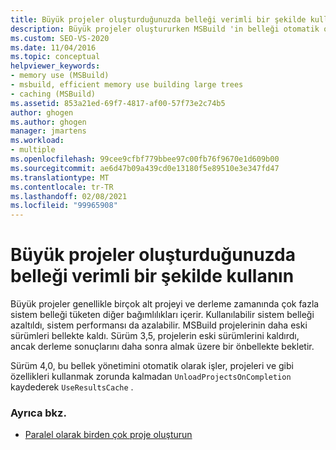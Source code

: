 ```yaml
---
title: Büyük projeler oluşturduğunuzda belleği verimli bir şekilde kullanma | Microsoft Docs
description: Büyük projeler oluştururken MSBuild 'in belleği otomatik olarak nasıl yönettiğini (eski sürümleri kaldırma ve önbellekleri alma gibi) öğrenin.
ms.custom: SEO-VS-2020
ms.date: 11/04/2016
ms.topic: conceptual
helpviewer_keywords:
- memory use (MSBuild)
- msbuild, efficient memory use building large trees
- caching (MSBuild)
ms.assetid: 853a21ed-69f7-4817-af00-57f73e2c74b5
author: ghogen
ms.author: ghogen
manager: jmartens
ms.workload:
- multiple
ms.openlocfilehash: 99cee9cfbf779bbee97c00fb76f9670e1d609b00
ms.sourcegitcommit: ae6d47b09a439cd0e13180f5e89510e3e347fd47
ms.translationtype: MT
ms.contentlocale: tr-TR
ms.lasthandoff: 02/08/2021
ms.locfileid: "99965908"
---
```

# <a name="use-memory-efficiently-when-you-build-large-projects"></a>Büyük projeler oluşturduğunuzda belleği verimli bir şekilde kullanın

Büyük projeler genellikle birçok alt projeyi ve derleme zamanında çok fazla sistem belleği tüketen diğer bağımlılıkları içerir. Kullanılabilir sistem belleği azaltıldı, sistem performansı da azalabilir. MSBuild projelerinin daha eski sürümleri bellekte kaldı. Sürüm 3,5, projelerin eski sürümlerini kaldırdı, ancak derleme sonuçlarını daha sonra almak üzere bir önbellekte bekletir.

 Sürüm 4,0, bu bellek yönetimini otomatik olarak işler, projeleri ve gibi özellikleri kullanmak zorunda kalmadan  `UnloadProjectsOnCompletion` kaydederek `UseResultsCache` .

### <a name="see-also"></a>Ayrıca bkz.

- [Paralel olarak birden çok proje oluşturun](../msbuild/building-multiple-projects-in-parallel-with-msbuild.md)
